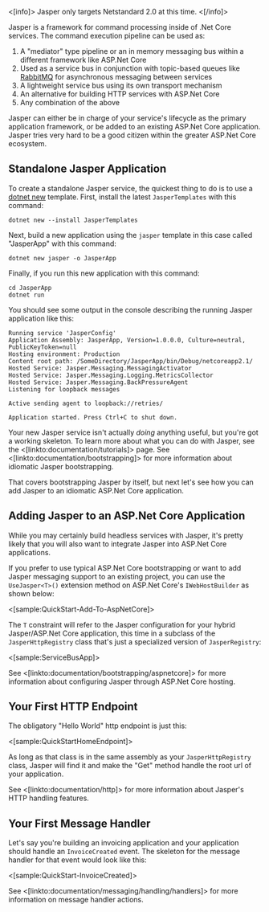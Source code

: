 <!--title: Getting Started-->

<[info]>
Jasper only targets Netstandard 2.0 at this time.
<[/info]>

Jasper is a framework for command processing inside of .Net Core services. The command execution pipeline can be used as:

1. A "mediator" type pipeline or an in memory messaging bus within a different framework like ASP.Net Core
1. Used as a service bus in conjunction with topic-based queues like [RabbitMQ](https://www.rabbitmq.com/) for asynchronous messaging between services
1. A lightweight service bus using its own transport mechanism
1. An alternative for building HTTP services with ASP.Net Core
1. Any combination of the above

Jasper can either be in charge of your service's lifecycle as the primary application framework, or be added to an existing ASP.Net Core application. 
Jasper tries very hard to be a good citizen within the greater ASP.Net Core ecosystem. 

## Standalone Jasper Application

To create a standalone Jasper service, the quickest thing to do is to use a [dotnet new](https://docs.microsoft.com/en-us/dotnet/core/tools/dotnet-new?tabs=netcore21) template. First, install the latest `JasperTemplates` with this command:

```
dotnet new --install JasperTemplates
```

Next, build a new application using the `jasper` template in this case called "JasperApp" with this command:

```
dotnet new jasper -o JasperApp
```

Finally, if you run this new application with this command:

```
cd JasperApp
dotnet run
```

You should see some output in the console describing the running Jasper application like this:

```
Running service 'JasperConfig'
Application Assembly: JasperApp, Version=1.0.0.0, Culture=neutral, PublicKeyToken=null
Hosting environment: Production
Content root path: /SomeDirectory/JasperApp/bin/Debug/netcoreapp2.1/
Hosted Service: Jasper.Messaging.MessagingActivator
Hosted Service: Jasper.Messaging.Logging.MetricsCollector
Hosted Service: Jasper.Messaging.BackPressureAgent
Listening for loopback messages

Active sending agent to loopback://retries/

Application started. Press Ctrl+C to shut down.
```

Your new Jasper service isn't actually *doing* anything useful, but you're got a working skeleton. To learn more about what you can do with Jasper, see the <[linkto:documentation/tutorials]> page. See <[linkto:documentation/bootstrapping]> for more information about idiomatic Jasper bootstrapping.

That covers bootstrapping Jasper by itself, but next let's see how you can add Jasper
to an idiomatic ASP.Net Core application.



## Adding Jasper to an ASP.Net Core Application

While you may certainly build headless services with Jasper, it's pretty likely that you will also want to integrate Jasper into
ASP.Net Core applications.

If you prefer to use typical ASP.Net Core bootstrapping or want to add Jasper messaging support to an existing project, you can use the `UseJasper<T>()` extension method on ASP.Net Core's `IWebHostBuilder` as shown below:

<[sample:QuickStart-Add-To-AspNetCore]>

The `T` constraint will refer to the Jasper configuration for your hybrid Jasper/ASP.Net Core application, this time in a subclass of the `JasperHttpRegistry` class that's just a specialized version of
`JasperRegistry`:

<[sample:ServiceBusApp]>

See <[linkto:documentation/bootstrapping/aspnetcore]> for more information about configuring Jasper through ASP.Net Core hosting.


## Your First HTTP Endpoint

The obligatory "Hello World" http endpoint is just this:

<[sample:QuickStartHomeEndpoint]>

As long as that class is in the same assembly as your `JasperHttpRegistry` class, Jasper will find it and make the "Get" method handle the root url of your application.

See <[linkto:documentation/http]> for more information about Jasper's HTTP handling features.


## Your First Message Handler

Let's say you're building an invoicing application and your application should handle an
`InvoiceCreated` event. The skeleton for the message handler for that event would look like this:

<[sample:QuickStart-InvoiceCreated]>

See <[linkto:documentation/messaging/handling/handlers]> for more information on message handler actions.
